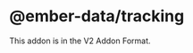 @ember-data/tracking
============================================================================

This addon is in the V2 Addon Format.
